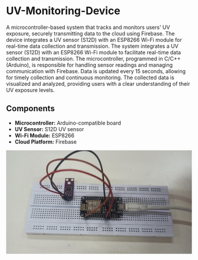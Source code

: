 # UV-Monitoring-Device

A microcontroller-based system that tracks and monitors users' UV exposure, securely transmitting data to the cloud using Firebase. The device integrates a UV sensor (S12D) with an ESP8266 Wi-Fi module for real-time data collection and transmission. The system integrates a UV sensor (S12D) with an ESP8266 Wi-Fi module to facilitate real-time data collection and transmission. The microcontroller, programmed in C/C++ (Arduino), is responsible for handling sensor readings and managing communication with Firebase. Data is updated every 15 seconds, allowing for timely collection and continuous monitoring. The collected data is visualized and analyzed, providing users with a clear understanding of their UV exposure levels.

## Components

- **Microcontroller:** Arduino-compatible board
- **UV Sensor:** S12D UV sensor
- **Wi-Fi Module:** ESP8266
- **Cloud Platform:** Firebase
  
![Hardware Circuit](https://github.com/ruchira30/UV-Monitoring-Device-/raw/main/images/hardwarecircuit.png)


